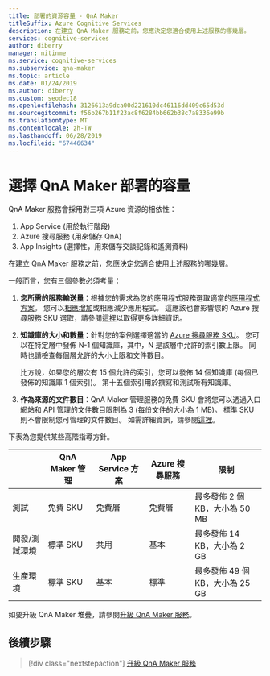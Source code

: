 ```yaml
---
title: 部署的資源容量 - QnA Maker
titleSuffix: Azure Cognitive Services
description: 在建立 QnA Maker 服務之前，您應決定您適合使用上述服務的哪幾層。
services: cognitive-services
author: diberry
manager: nitinme
ms.service: cognitive-services
ms.subservice: qna-maker
ms.topic: article
ms.date: 01/24/2019
ms.author: diberry
ms.custom: seodec18
ms.openlocfilehash: 3126613a9dca00d221610dc46116dd409c65d53d
ms.sourcegitcommit: f56b267b11f23ac8f6284bb662b38c7a8336e99b
ms.translationtype: MT
ms.contentlocale: zh-TW
ms.lasthandoff: 06/28/2019
ms.locfileid: "67446634"
---
```

# <a name="choosing-capacity-for-your-qna-maker-deployment"></a>選擇 QnA Maker 部署的容量

QnA Maker 服務會採用對三項 Azure 資源的相依性：
1.  App Service (用於執行階段)
2.  Azure 搜尋服務 (用來儲存 QnA)
3.  App Insights (選擇性，用來儲存交談記錄和遙測資料)

在建立 QnA Maker 服務之前，您應決定您適合使用上述服務的哪幾層。 

一般而言，您有三個參數必須考量：

1. **您所需的服務輸送量**：根據您的需求為您的應用程式服務選取適當的[應用程式方案](https://azure.microsoft.com/pricing/details/app-service/plans/)。 您可以[相應增加](https://docs.microsoft.com/azure/app-service/web-sites-scale)或相應減少應用程式。 這應該也會影響您的 Azure 搜尋服務 SKU 選取，請參閱[這裡](https://docs.microsoft.com/azure/search/search-sku-tier)以取得更多詳細資訊。

1. **知識庫的大小和數量**：針對您的案例選擇適當的 [Azure 搜尋服務 SKU](https://azure.microsoft.com/pricing/details/search/)。 您可以在特定層中發佈 N-1 個知識庫，其中，N 是該層中允許的索引數上限。 同時也請檢查每個層允許的大小上限和文件數目。

    比方說，如果您的層次有 15 個允許的索引，您可以發佈 14 個知識庫 (每個已發佈的知識庫 1 個索引)。 第十五個索引用於撰寫和測試所有知識庫。 

1. **作為來源的文件數目**：QnA Maker 管理服務的免費 SKU 會將您可以透過入口網站和 API 管理的文件數目限制為 3 (每份文件的大小為 1 MB)。 標準 SKU 則不會限制您可管理的文件數目。 如需詳細資訊，請參閱[這裡](https://aka.ms/qnamaker-pricing)。

下表為您提供某些高階指導方針。

|                        | QnA Maker 管理 | App Service 方案 | Azure 搜尋服務 | 限制                      |
| ---------------------- | -------------------- | ----------- | ------------ | -------------------------------- |
| 測試        | 免費 SKU             | 免費層   | 免費層    | 最多發佈 2 個 KB，大小為 50 MB  |
| 開發/測試環境   | 標準 SKU         | 共用      | 基本        | 最多發佈 14 KB，大小為 2 GB    |
| 生產環境 | 標準 SKU         | 基本       | 標準     | 最多發佈 49 個 KB，大小為 25 GB |

如要升級 QnA Maker 堆疊，請參閱[升級 QnA Maker 服務](../How-To/upgrade-qnamaker-service.md)。

## <a name="next-steps"></a>後續步驟

> [!div class="nextstepaction"]
> [升級 QnA Maker 服務](../How-To/upgrade-qnamaker-service.md)
